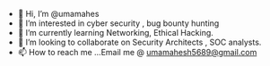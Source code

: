 - 👋 Hi, I’m @umamahes
- 👀 I’m interested in cyber security , bug bounty hunting
- 🌱 I’m currently learning Networking, Ethical Hacking. 
- 💞️ I’m looking to collaborate on Security Architects , SOC analysts.
- 📫 How to reach me ...Email me @ umamahesh5689@gmail.com
